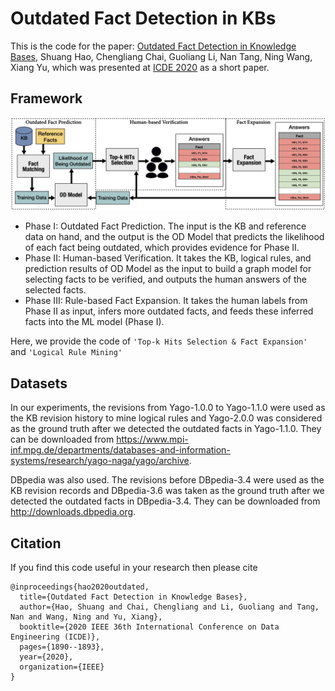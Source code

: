 # Outdated Fact Detection in KBs

This is the code for the paper: [Outdated Fact Detection in Knowledge Bases](https://ieeexplore.ieee.org/document/9101535),
Shuang Hao, Chengliang Chai, Guoliang Li, Nan Tang, Ning Wang, Xiang Yu,
which was presented at [ICDE 2020](https://icde.utdallas.edu/) as a short paper.

## Framework

![](https://github.com/Shuang-H/outdated-fact-detection/blob/main/framework.jpg)

- Phase I:  Outdated Fact Prediction. The input is the KB and reference data on hand, and the output is the OD Model that predicts the likelihood of each fact being outdated, which provides evidence for Phase II.
- Phase II: Human-based Verification. It takes the KB, logical rules, and prediction results of OD Model as the input to build a graph model for selecting facts to be verified, and outputs the human answers of the selected facts.
- Phase III: Rule-based Fact Expansion. It takes the human labels from  Phase II as input, infers more outdated facts, and feeds these inferred facts into the ML model (Phase I).

Here, we provide the code of `'Top-k Hits Selection & Fact Expansion'` and `'Logical Rule Mining'`

## Datasets
In our experiments, the revisions from Yago-1.0.0 to Yago-1.1.0 were used as the KB revision history to mine logical rules and Yago-2.0.0 was considered as the ground truth after we detected the outdated facts in Yago-1.1.0. They can be downloaded from https://www.mpi-inf.mpg.de/departments/databases-and-information-systems/research/yago-naga/yago/archive.

DBpedia was also used. The revisions before DBpedia-3.4 were used as the KB revision records and DBpedia-3.6 was taken as the ground truth after we detected the outdated facts in DBpedia-3.4. They can be downloaded from http://downloads.dbpedia.org.



## Citation

If you find this code useful in your research then please cite
````
@inproceedings{hao2020outdated,
  title={Outdated Fact Detection in Knowledge Bases},
  author={Hao, Shuang and Chai, Chengliang and Li, Guoliang and Tang, Nan and Wang, Ning and Yu, Xiang},
  booktitle={2020 IEEE 36th International Conference on Data Engineering (ICDE)},
  pages={1890--1893},
  year={2020},
  organization={IEEE}
}
````
